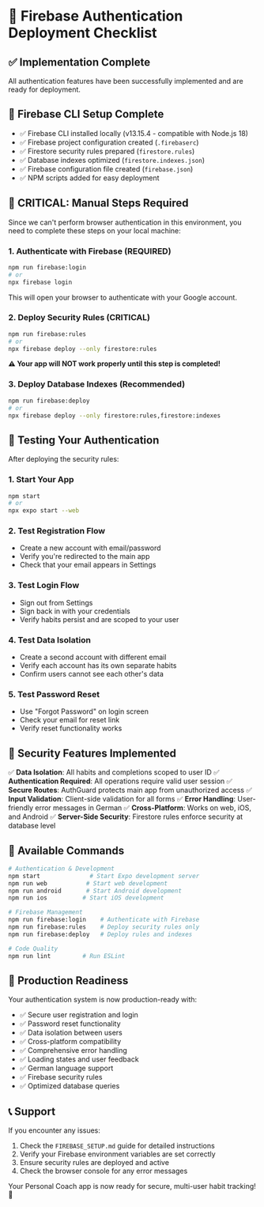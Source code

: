 # 🚀 Firebase Authentication Deployment Checklist

## ✅ Implementation Complete

All authentication features have been successfully implemented and are ready for deployment.

## 🔧 Firebase CLI Setup Complete

- ✅ Firebase CLI installed locally (v13.15.4 - compatible with Node.js 18)
- ✅ Firebase project configuration created (`.firebaserc`)
- ✅ Firestore security rules prepared (`firestore.rules`)
- ✅ Database indexes optimized (`firestore.indexes.json`)
- ✅ Firebase configuration file created (`firebase.json`)
- ✅ NPM scripts added for easy deployment

## 🚨 CRITICAL: Manual Steps Required

Since we can't perform browser authentication in this environment, you need to complete these steps on your local machine:

### 1. Authenticate with Firebase (REQUIRED)

```bash
npm run firebase:login
# or
npx firebase login
```

This will open your browser to authenticate with your Google account.

### 2. Deploy Security Rules (CRITICAL)

```bash
npm run firebase:rules
# or
npx firebase deploy --only firestore:rules
```

**⚠️ Your app will NOT work properly until this step is completed!**

### 3. Deploy Database Indexes (Recommended)

```bash
npm run firebase:deploy
# or
npx firebase deploy --only firestore:rules,firestore:indexes
```

## 🧪 Testing Your Authentication

After deploying the security rules:

### 1. Start Your App
```bash
npm start
# or
npx expo start --web
```

### 2. Test Registration Flow
- Create a new account with email/password
- Verify you're redirected to the main app
- Check that your email appears in Settings

### 3. Test Login Flow
- Sign out from Settings
- Sign back in with your credentials
- Verify habits persist and are scoped to your user

### 4. Test Data Isolation
- Create a second account with different email
- Verify each account has its own separate habits
- Confirm users cannot see each other's data

### 5. Test Password Reset
- Use "Forgot Password" on login screen
- Check your email for reset link
- Verify reset functionality works

## 🔐 Security Features Implemented

✅ **Data Isolation**: All habits and completions scoped to user ID
✅ **Authentication Required**: All operations require valid user session
✅ **Secure Routes**: AuthGuard protects main app from unauthorized access
✅ **Input Validation**: Client-side validation for all forms
✅ **Error Handling**: User-friendly error messages in German
✅ **Cross-Platform**: Works on web, iOS, and Android
✅ **Server-Side Security**: Firestore rules enforce security at database level

## 📱 Available Commands

```bash
# Authentication & Development
npm start              # Start Expo development server
npm run web           # Start web development
npm run android       # Start Android development
npm run ios          # Start iOS development

# Firebase Management
npm run firebase:login    # Authenticate with Firebase
npm run firebase:rules    # Deploy security rules only
npm run firebase:deploy   # Deploy rules and indexes

# Code Quality
npm run lint         # Run ESLint
```

## 🎯 Production Readiness

Your authentication system is now production-ready with:

- ✅ Secure user registration and login
- ✅ Password reset functionality
- ✅ Data isolation between users
- ✅ Cross-platform compatibility
- ✅ Comprehensive error handling
- ✅ Loading states and user feedback
- ✅ German language support
- ✅ Firebase security rules
- ✅ Optimized database queries

## 📞 Support

If you encounter any issues:

1. Check the `FIREBASE_SETUP.md` guide for detailed instructions
2. Verify your Firebase environment variables are set correctly
3. Ensure security rules are deployed and active
4. Check the browser console for any error messages

Your Personal Coach app is now ready for secure, multi-user habit tracking! 🎉